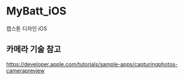 # MyBatt_iOS
캡스톤 디자인 iOS

## 카메라 기술 참고
https://developer.apple.com/tutorials/sample-apps/capturingphotos-camerapreview
